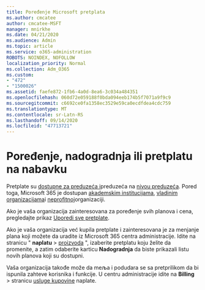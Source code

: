 ```yaml
---
title: Poređenje Microsoft pretplata
ms.author: cmcatee
author: cmcatee-MSFT
manager: mnirkhe
ms.date: 04/21/2020
ms.audience: Admin
ms.topic: article
ms.service: o365-administration
ROBOTS: NOINDEX, NOFOLLOW
localization_priority: Normal
ms.collection: Adm_O365
ms.custom:
- "472"
- "1500026"
ms.assetid: faefe872-1fb6-4a0d-8ea6-3c034a484351
ms.openlocfilehash: 060d72e059188f0bda094eeb174b5f7071a9f9c9
ms.sourcegitcommit: c6692ce0fa1358ec3529e59ca0ecdfdea4cdc759
ms.translationtype: MT
ms.contentlocale: sr-Latn-RS
ms.lasthandoff: 09/14/2020
ms.locfileid: "47713721"
---
```

# <a name="compare-upgrade-or-purchase-subscriptions"></a>Poređenje, nadogradnja ili pretplatu na nabavku
  
Pretplate su [dostupne za preduzeća i](https://products.office.com/compare-all-microsoft-office-products?tab=2)preduzeća na [nivou preduzeća](https://products.office.com/business/compare-more-office-365-for-business-plans). Pored toga, Microsoft 365 je dostupan [akademskim institucijama](https://products.office.com/academic/compare-office-365-education-plans), [vladinim organizacijama](https://products.office.com/government/compare-office-365-government-plans)i [neprofitnoj](https://products.office.com/nonprofit/office-365-nonprofit-plans-and-pricing?tab=1)organizaciji.
  
Ako je vaša organizacija zainteresovana za poređenje svih planova i cena, pregledajte prikaz [Uporedi sve pretplate](https://products.office.com/business/compare-more-office-365-for-business-plans).
  
Ako je vaša organizacija već kupila pretplate i zainteresovana je za menjanje plana koji možete da uradite iz Microsoft 365 centra administracije. Idite na stranicu " **naplatu** \> [proizvoda](https://go.microsoft.com/fwlink/p/?linkid=842054) ", izaberite pretplatu koju želite da promenite, a zatim odaberite karticu **Nadogradnja** da biste prikazali listu novih planova koji su dostupni.
  
Vaša organizacija takođe može da meљa i podudara se sa pretprilikom da bi ispunila zahteve korisnika i funkcije. U centru administracije idite na **Billing** \> stranicu [usluge kupovine](https://go.microsoft.com/fwlink/p/?linkid=868433) naplate.